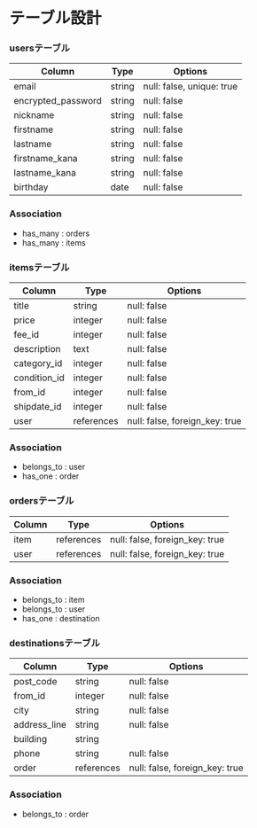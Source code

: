 # テーブル設計

### usersテーブル

| Column              | Type   | Options                   |
| ------------------- | ------ | ------------------------- |
| email               | string | null: false, unique: true |
| encrypted_password  | string | null: false               |
| nickname            | string | null: false               |
| firstname           | string | null: false               |
| lastname            | string | null: false               |
| firstname_kana      | string | null: false               |
| lastname_kana       | string | null: false               |
| birthday            | date   | null: false               |

### Association
- has_many : orders
- has_many : items


### itemsテーブル

| Column       | Type       | Options                        |
| ------------ | ---------- | ------------------------------ |
| title        | string     | null: false                    |
| price        | integer    | null: false                    |
| fee_id       | integer    | null: false                    |
| description  | text       | null: false                    |
| category_id  | integer    | null: false                    |
| condition_id | integer    | null: false                    |
| from_id      | integer    | null: false                    |
| shipdate_id  | integer    | null: false                    |
| user         | references | null: false, foreign_key: true |

### Association
- belongs_to : user
- has_one : order


### ordersテーブル

| Column    | Type       | Options                        |
| --------- | ---------- | ------------------------------ |
| item      | references | null: false, foreign_key: true |
| user      | references | null: false, foreign_key: true |

### Association
- belongs_to : item
- belongs_to : user
- has_one : destination


### destinationsテーブル
| Column       | Type       | Options                        |
| ------------ | ---------- | ------------------------------ |
| post_code    | string     | null: false                    |
| from_id      | integer    | null: false                    |
| city         | string     | null: false                    |
| address_line | string     | null: false                    |
| building     | string     |                                |
| phone        | string     | null: false                    |
| order        | references | null: false, foreign_key: true |

### Association
- belongs_to : order
